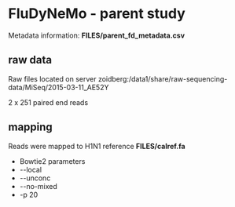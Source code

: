 # FluDyNeMo - parent study #
Metadata information: **FILES/parent_fd_metadata.csv**
## raw data ##
Raw files located on server zoidberg:/data1/share/raw-sequencing-data/MiSeq/2015-03-11_AE52Y

2 x 251 paired end reads 

## mapping
Reads were mapped to H1N1 reference **FILES/calref.fa**

* Bowtie2 parameters
 * --local
 * --unconc
 * --no-mixed
 * -p 20

